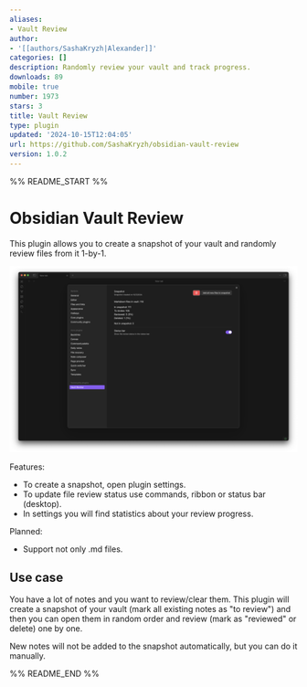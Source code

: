 ```yaml
---
aliases:
- Vault Review
author:
- '[[authors/SashaKryzh|Alexander]]'
categories: []
description: Randomly review your vault and track progress.
downloads: 89
mobile: true
number: 1973
stars: 3
title: Vault Review
type: plugin
updated: '2024-10-15T12:04:05'
url: https://github.com/SashaKryzh/obsidian-vault-review
version: 1.0.2
---
```


%% README_START %%

# Obsidian Vault Review

This plugin allows you to create a snapshot of your vault and randomly review files from it 1-by-1.

![Preview](https://raw.githubusercontent.com/SashaKryzh/obsidian-vault-review/HEAD/preview.png)

Features:

- To create a snapshot, open plugin settings.
- To update file review status use commands, ribbon or status bar (desktop).
- In settings you will find statistics about your review progress.

Planned:

- Support not only .md files.

## Use case

You have a lot of notes and you want to review/clear them. This plugin will create a snapshot
of your vault (mark all existing notes as "to review") and then you can open them
in random order and review (mark as "reviewed" or delete) one by one.

New notes will not be added to the snapshot automatically, but you can do it manually.


%% README_END %%